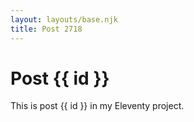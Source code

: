 ```yaml
---
layout: layouts/base.njk
title: Post 2718
---
```


# Post {{ id }}

This is post {{ id }} in my Eleventy project.
